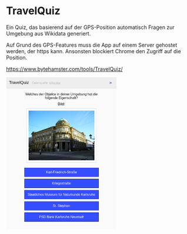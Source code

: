 # TravelQuiz

Ein Quiz, das basierend auf der GPS-Position automatisch Fragen zur Umgebung aus Wikidata generiert.

Auf Grund des GPS-Features muss die App auf einem Server gehostet werden, der https kann. Ansonsten blockiert Chrome den Zugriff auf die Position.

https://www.bytehamster.com/tools/TravelQuiz/

<img src="screenshot.png" width="300" />
